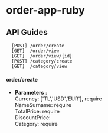 # order-app-ruby

## API Guides

```shell
  [POST] /order/create  
  [GET]  /order/view
  [GET]  /order/view/{id}
  [POST] /category/create
  [GET]  /category/view
```

#### order/create

- **Parameters** : <br/> 
 Currency: ['TL','USD','EUR'], require <br/>
 NameSurname: require <br/>
 TotalPrice: require <br/>
 DiscountPrice: <br/>
 Category: require <br/>
